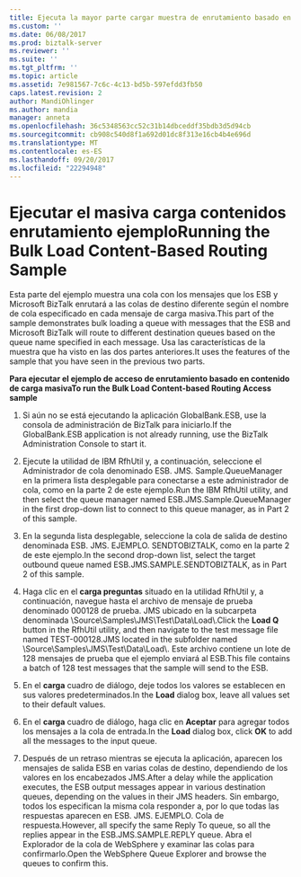 ```yaml
---
title: Ejecuta la mayor parte cargar muestra de enrutamiento basado en contenido | Documentos de Microsoft
ms.custom: ''
ms.date: 06/08/2017
ms.prod: biztalk-server
ms.reviewer: ''
ms.suite: ''
ms.tgt_pltfrm: ''
ms.topic: article
ms.assetid: 7e981567-7c6c-4c13-bd5b-597efdd3fb50
caps.latest.revision: 2
author: MandiOhlinger
ms.author: mandia
manager: anneta
ms.openlocfilehash: 36c5348563cc52c31b14dbceddf35bdb3d5d94cb
ms.sourcegitcommit: cb908c540d8f1a692d01dc8f313e16cb4b4e696d
ms.translationtype: MT
ms.contentlocale: es-ES
ms.lasthandoff: 09/20/2017
ms.locfileid: "22294948"
---
```

# <a name="running-the-bulk-load-content-based-routing-sample"></a><span data-ttu-id="255f2-102">Ejecutar el masiva carga contenidos enrutamiento ejemplo</span><span class="sxs-lookup"><span data-stu-id="255f2-102">Running the Bulk Load Content-Based Routing Sample</span></span>
<span data-ttu-id="255f2-103">Esta parte del ejemplo muestra una cola con los mensajes que los ESB y Microsoft BizTalk enrutará a las colas de destino diferente según el nombre de cola especificado en cada mensaje de carga masiva.</span><span class="sxs-lookup"><span data-stu-id="255f2-103">This part of the sample demonstrates bulk loading a queue with messages that the ESB and Microsoft BizTalk will route to different destination queues based on the queue name specified in each message.</span></span> <span data-ttu-id="255f2-104">Usa las características de la muestra que ha visto en las dos partes anteriores.</span><span class="sxs-lookup"><span data-stu-id="255f2-104">It uses the features of the sample that you have seen in the previous two parts.</span></span>  
  
 <span data-ttu-id="255f2-105">**Para ejecutar el ejemplo de acceso de enrutamiento basado en contenido de carga masiva**</span><span class="sxs-lookup"><span data-stu-id="255f2-105">**To run the Bulk Load Content-based Routing Access sample**</span></span>  
  
1.  <span data-ttu-id="255f2-106">Si aún no se está ejecutando la aplicación GlobalBank.ESB, use la consola de administración de BizTalk para iniciarlo.</span><span class="sxs-lookup"><span data-stu-id="255f2-106">If the GlobalBank.ESB application is not already running, use the BizTalk Administration Console to start it.</span></span>  
  
2.  <span data-ttu-id="255f2-107">Ejecute la utilidad de IBM RfhUtil y, a continuación, seleccione el Administrador de cola denominado ESB. JMS. Sample.QueueManager en la primera lista desplegable para conectarse a este administrador de cola, como en la parte 2 de este ejemplo.</span><span class="sxs-lookup"><span data-stu-id="255f2-107">Run the IBM RfhUtil utility, and then select the queue manager named ESB.JMS.Sample.QueueManager in the first drop-down list to connect to this queue manager, as in Part 2 of this sample.</span></span>  
  
3.  <span data-ttu-id="255f2-108">En la segunda lista desplegable, seleccione la cola de salida de destino denominada ESB. JMS. EJEMPLO. SENDTOBIZTALK, como en la parte 2 de este ejemplo.</span><span class="sxs-lookup"><span data-stu-id="255f2-108">In the second drop-down list, select the target outbound queue named ESB.JMS.SAMPLE.SENDTOBIZTALK, as in Part 2 of this sample.</span></span>  
  
4.  <span data-ttu-id="255f2-109">Haga clic en el **carga preguntas** situado en la utilidad RfhUtil y, a continuación, navegue hasta el archivo de mensaje de prueba denominado 000128 de prueba. JMS ubicado en la subcarpeta denominada \Source\Samples\JMS\Test\Data\Load\\.</span><span class="sxs-lookup"><span data-stu-id="255f2-109">Click the **Load Q** button in the RfhUtil utility, and then navigate to the test message file named TEST-000128.JMS located in the subfolder named \Source\Samples\JMS\Test\Data\Load\\.</span></span> <span data-ttu-id="255f2-110">Este archivo contiene un lote de 128 mensajes de prueba que el ejemplo enviará al ESB.</span><span class="sxs-lookup"><span data-stu-id="255f2-110">This file contains a batch of 128 test messages that the sample will send to the ESB.</span></span>  
  
5.  <span data-ttu-id="255f2-111">En el **carga** cuadro de diálogo, deje todos los valores se establecen en sus valores predeterminados.</span><span class="sxs-lookup"><span data-stu-id="255f2-111">In the **Load** dialog box, leave all values set to their default values.</span></span>  
  
6.  <span data-ttu-id="255f2-112">En el **carga** cuadro de diálogo, haga clic en **Aceptar** para agregar todos los mensajes a la cola de entrada.</span><span class="sxs-lookup"><span data-stu-id="255f2-112">In the **Load** dialog box, click **OK** to add all the messages to the input queue.</span></span>  
  
7.  <span data-ttu-id="255f2-113">Después de un retraso mientras se ejecuta la aplicación, aparecen los mensajes de salida ESB en varias colas de destino, dependiendo de los valores en los encabezados JMS.</span><span class="sxs-lookup"><span data-stu-id="255f2-113">After a delay while the application executes, the ESB output messages appear in various destination queues, depending on the values in their JMS headers.</span></span> <span data-ttu-id="255f2-114">Sin embargo, todos los especifican la misma cola responder a, por lo que todas las respuestas aparecen en ESB. JMS. EJEMPLO. Cola de respuesta.</span><span class="sxs-lookup"><span data-stu-id="255f2-114">However, all specify the same Reply To queue, so all the replies appear in the ESB.JMS.SAMPLE.REPLY queue.</span></span> <span data-ttu-id="255f2-115">Abra el Explorador de la cola de WebSphere y examinar las colas para confirmarlo.</span><span class="sxs-lookup"><span data-stu-id="255f2-115">Open the WebSphere Queue Explorer and browse the queues to confirm this.</span></span>